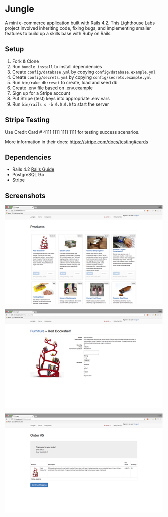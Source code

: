 # Jungle

A mini e-commerce application built with Rails 4.2. This Lighthouse Labs project involved inheriting code, fixing bugs, and implementing smaller features to build up a skills base with Ruby on Rails.


## Setup

1. Fork & Clone
2. Run `bundle install` to install dependencies
3. Create `config/database.yml` by copying `config/database.example.yml`
4. Create `config/secrets.yml` by copying `config/secrets.example.yml`
5. Run `bin/rake db:reset` to create, load and seed db
6. Create .env file based on .env.example
7. Sign up for a Stripe account
8. Put Stripe (test) keys into appropriate .env vars
9. Run `bin/rails s -b 0.0.0.0` to start the server

## Stripe Testing

Use Credit Card # 4111 1111 1111 1111 for testing success scenarios.

More information in their docs: <https://stripe.com/docs/testing#cards>

## Dependencies

* Rails 4.2 [Rails Guide](http://guides.rubyonrails.org/v4.2/)
* PostgreSQL 9.x
* Stripe

## Screenshots

![Product Page](https://github.com/SadieF/jungle-rails/blob/master/docs/Product_page.png?raw=true)

![Product Order](https://github.com/SadieF/jungle-rails/blob/master/docs/Product_order_page.png?raw=true)

![Checkout Page](https://github.com/SadieF/jungle-rails/blob/master/docs/order_confirmation_page.png?raw=true)

